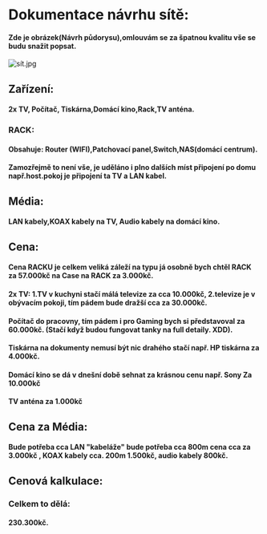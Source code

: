 # Dokumentace návrhu sítě:

#### Zde je obrázek(Návrh půdorysu),omlouvám se za špatnou kvalitu vše se budu snažit popsat.
![sít.jpg](sít.jpg)

## Zařízení:
#### 2x TV, Počítač, Tiskárna,Domácí kino,Rack,TV anténa.
### RACK:
#### Obsahuje: Router (WIFI),Patchovací panel,Switch,NAS(domácí centrum).
#### Zamozřejmě to není vše, je uděláno i plno dalších míst připojení po domu např.host.pokoj je připojení ta TV a LAN kabel.

## Média:
#### LAN kabely,KOAX kabely na TV, Audio kabely na domácí kino.

## Cena:
####  Cena RACKU je celkem veliká záleží na typu já osobně bych chtěl RACK za 57.000kč na Case na RACK za 3.000kč.
#### 2x TV: 1.TV v kuchyni stačí málá televize za cca 10.000kč, 2.televize je v obývacím pokoji, tím pádem bude dražší cca za 30.000kč. 
#### Počítač do pracovny, tím pádem i pro Gaming bych si představoval za 60.000kč. (Stačí když budou fungovat tanky na full detaily. XDD).
#### Tiskárna na dokumenty nemusí být nic drahého stačí např. HP tiskárna za 4.000kč.
#### Domácí kino se dá v dnešní době sehnat za krásnou cenu např. Sony Za 10.000kč
#### TV anténa za 1.000kč
## Cena za Média:
#### Bude potřeba cca LAN "kabeláže" bude potřeba cca 800m cena cca za 3.000kč , KOAX kabely cca. 200m 1.500kč, audio kabely 800kč.
## Cenová kalkulace:
### Celkem to dělá:
#### 230.300kč.
##






